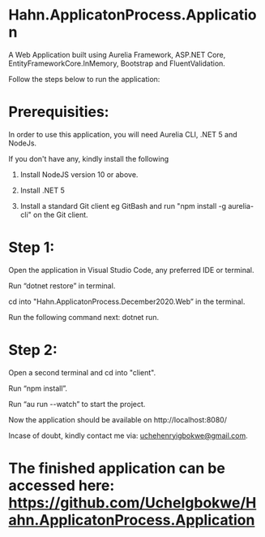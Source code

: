 # Hahn.ApplicatonProcess.Application
A Web Application built using Aurelia Framework, ASP.NET Core, EntityFrameworkCore.InMemory, Bootstrap and FluentValidation.

Follow the steps below to run the application:

# Prerequisities:
In order to use this application, you will need Aurelia CLI, .NET 5 and NodeJs.

If you don't have any, kindly install the following

1. Install NodeJS version 10 or above.

2. Install .NET 5 

3. Install a standard Git client eg GitBash and run "npm install -g aurelia-cli" on the Git client.

# Step 1:
Open the application in Visual Studio Code, any preferred IDE or terminal.

Run “dotnet restore” in terminal.

cd into "Hahn.ApplicatonProcess.December2020.Web” in the terminal.

Run the following command next: dotnet run.

# Step 2:
Open a second terminal and cd into "client".

Run “npm install”.

Run “au run --watch” to start the project.

Now the application should be available on http://localhost:8080/

Incase of doubt, kindly contact me via: uchehenryigbokwe@gmail.com.

# The finished application can be accessed here: https://github.com/UcheIgbokwe/Hahn.ApplicatonProcess.Application
